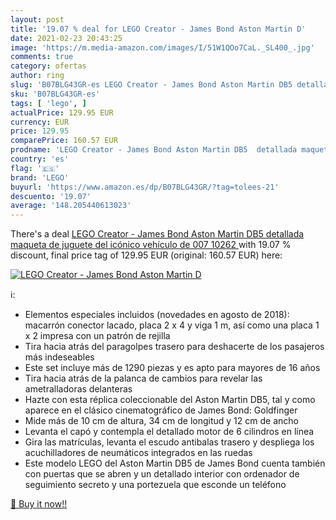 ```yaml
---
layout: post
title: '19.07 % deal for LEGO Creator - James Bond Aston Martin D'
date: 2021-02-23 20:43:25
image: 'https://m.media-amazon.com/images/I/51W1QOo7CaL._SL400_.jpg'
comments: true
category: ofertas
author: ring
slug: 'B07BLG43GR-es LEGO Creator - James Bond Aston Martin DB5 detallada...'
sku: 'B07BLG43GR-es'
tags: [ 'lego', ]
actualPrice: 129.95 EUR
currency: EUR
price: 129.95
comparePrice: 160.57 EUR
prodname: 'LEGO Creator - James Bond Aston Martin DB5  detallada maqueta de juguete del icónico vehículo de 007  10262 '
country: 'es'
flag: '🇪🇸'
brand: 'LEGO'
buyurl: 'https://www.amazon.es/dp/B07BLG43GR/?tag=tolees-21'
descuento: '19.07'
average: '148.205440613023'
---
```


There's a deal [LEGO Creator - James Bond Aston Martin DB5  detallada maqueta de juguete del icónico vehículo de 007  10262 ](https://www.amazon.es/dp/B07BLG43GR/?tag=tolees-21)  with  19.07 % discount, final price tag of  129.95 EUR (original: 160.57 EUR) here:

[![LEGO Creator - James Bond Aston Martin D](https://m.media-amazon.com/images/I/51W1QOo7CaL._SL400_.jpg)](https://www.amazon.es/dp/B07BLG43GR/?tag=tolees-21)

ℹ️:

- Elementos especiales incluidos (novedades en agosto de 2018): macarrón conector lacado, placa 2 x 4 y viga 1 m, así como una placa 1 x 2 impresa con un patrón de rejilla
- Tira hacia atrás del paragolpes trasero para deshacerte de los pasajeros más indeseables
- Este set incluye más de 1290 piezas y es apto para mayores de 16 años
- Tira hacia atrás de la palanca de cambios para revelar las ametralladoras delanteras
- Hazte con esta réplica coleccionable del Aston Martin DB5, tal y como aparece en el clásico cinematográfico de James Bond: Goldfinger
- Mide más de 10 cm de altura, 34 cm de longitud y 12 cm de ancho
- Levanta el capó y contempla el detallado motor de 6 cilindros en línea
- Gira las matrículas, levanta el escudo antibalas trasero y despliega los acuchilladores de neumáticos integrados en las ruedas
- Este modelo LEGO del Aston Martin DB5 de James Bond cuenta también con puertas que se abren y un detallado interior con ordenador de seguimiento secreto y una portezuela que esconde un teléfono

[🛒 Buy it now!!](https://www.amazon.es/dp/B07BLG43GR/?tag=tolees-21)

